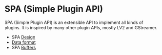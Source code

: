 # SPA (Simple Plugin API)

SPA (Simple Plugin API) is an extensible API to implement all kinds of
plugins. It is inspired by many other plugin APIs, mostly LV2 and
GStreamer.

* SPA [Design](design.md)
* [Data format](pod.md)
* SPA [Buffers](buffer.md)
